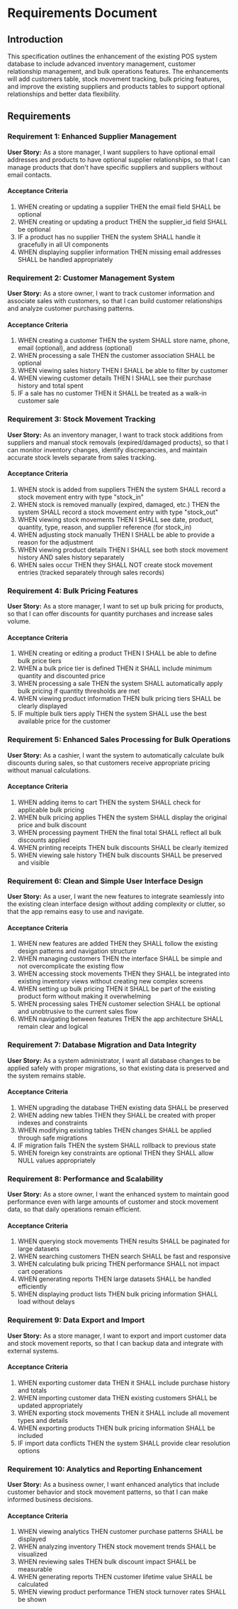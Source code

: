# Requirements Document

## Introduction

This specification outlines the enhancement of the existing POS system database to include advanced inventory management, customer relationship management, and bulk operations features. The enhancements will add customers table, stock movement tracking, bulk pricing features, and improve the existing suppliers and products tables to support optional relationships and better data flexibility.

## Requirements

### Requirement 1: Enhanced Supplier Management

**User Story:** As a store manager, I want suppliers to have optional email addresses and products to have optional supplier relationships, so that I can manage products that don't have specific suppliers and suppliers without email contacts.

#### Acceptance Criteria

1. WHEN creating or updating a supplier THEN the email field SHALL be optional
2. WHEN creating or updating a product THEN the supplier_id field SHALL be optional
3. IF a product has no supplier THEN the system SHALL handle it gracefully in all UI components
4. WHEN displaying supplier information THEN missing email addresses SHALL be handled appropriately

### Requirement 2: Customer Management System

**User Story:** As a store owner, I want to track customer information and associate sales with customers, so that I can build customer relationships and analyze customer purchasing patterns.

#### Acceptance Criteria

1. WHEN creating a customer THEN the system SHALL store name, phone, email (optional), and address (optional)
2. WHEN processing a sale THEN the customer association SHALL be optional
3. WHEN viewing sales history THEN I SHALL be able to filter by customer
4. WHEN viewing customer details THEN I SHALL see their purchase history and total spent
5. IF a sale has no customer THEN it SHALL be treated as a walk-in customer sale

### Requirement 3: Stock Movement Tracking

**User Story:** As an inventory manager, I want to track stock additions from suppliers and manual stock removals (expired/damaged products), so that I can monitor inventory changes, identify discrepancies, and maintain accurate stock levels separate from sales tracking.

#### Acceptance Criteria

1. WHEN stock is added from suppliers THEN the system SHALL record a stock movement entry with type "stock_in"
2. WHEN stock is removed manually (expired, damaged, etc.) THEN the system SHALL record a stock movement entry with type "stock_out"
3. WHEN viewing stock movements THEN I SHALL see date, product, quantity, type, reason, and supplier reference (for stock_in)
4. WHEN adjusting stock manually THEN I SHALL be able to provide a reason for the adjustment
5. WHEN viewing product details THEN I SHALL see both stock movement history AND sales history separately
6. WHEN sales occur THEN they SHALL NOT create stock movement entries (tracked separately through sales records)

### Requirement 4: Bulk Pricing Features

**User Story:** As a store manager, I want to set up bulk pricing for products, so that I can offer discounts for quantity purchases and increase sales volume.

#### Acceptance Criteria

1. WHEN creating or editing a product THEN I SHALL be able to define bulk price tiers
2. WHEN a bulk price tier is defined THEN it SHALL include minimum quantity and discounted price
3. WHEN processing a sale THEN the system SHALL automatically apply bulk pricing if quantity thresholds are met
4. WHEN viewing product information THEN bulk pricing tiers SHALL be clearly displayed
5. IF multiple bulk tiers apply THEN the system SHALL use the best available price for the customer

### Requirement 5: Enhanced Sales Processing for Bulk Operations

**User Story:** As a cashier, I want the system to automatically calculate bulk discounts during sales, so that customers receive appropriate pricing without manual calculations.

#### Acceptance Criteria

1. WHEN adding items to cart THEN the system SHALL check for applicable bulk pricing
2. WHEN bulk pricing applies THEN the system SHALL display the original price and bulk discount
3. WHEN processing payment THEN the final total SHALL reflect all bulk discounts applied
4. WHEN printing receipts THEN bulk discounts SHALL be clearly itemized
5. WHEN viewing sale history THEN bulk discounts SHALL be preserved and visible

### Requirement 6: Clean and Simple User Interface Design

**User Story:** As a user, I want the new features to integrate seamlessly into the existing clean interface design without adding complexity or clutter, so that the app remains easy to use and navigate.

#### Acceptance Criteria

1. WHEN new features are added THEN they SHALL follow the existing design patterns and navigation structure
2. WHEN managing customers THEN the interface SHALL be simple and not overcomplicate the existing flow
3. WHEN accessing stock movements THEN they SHALL be integrated into existing inventory views without creating new complex screens
4. WHEN setting up bulk pricing THEN it SHALL be part of the existing product form without making it overwhelming
5. WHEN processing sales THEN customer selection SHALL be optional and unobtrusive to the current sales flow
6. WHEN navigating between features THEN the app architecture SHALL remain clear and logical

### Requirement 7: Database Migration and Data Integrity

**User Story:** As a system administrator, I want all database changes to be applied safely with proper migrations, so that existing data is preserved and the system remains stable.

#### Acceptance Criteria

1. WHEN upgrading the database THEN existing data SHALL be preserved
2. WHEN adding new tables THEN they SHALL be created with proper indexes and constraints
3. WHEN modifying existing tables THEN changes SHALL be applied through safe migrations
4. IF migration fails THEN the system SHALL rollback to previous state
5. WHEN foreign key constraints are optional THEN they SHALL allow NULL values appropriately

### Requirement 8: Performance and Scalability

**User Story:** As a store owner, I want the enhanced system to maintain good performance even with large amounts of customer and stock movement data, so that daily operations remain efficient.

#### Acceptance Criteria

1. WHEN querying stock movements THEN results SHALL be paginated for large datasets
2. WHEN searching customers THEN search SHALL be fast and responsive
3. WHEN calculating bulk pricing THEN performance SHALL not impact cart operations
4. WHEN generating reports THEN large datasets SHALL be handled efficiently
5. WHEN displaying product lists THEN bulk pricing information SHALL load without delays

### Requirement 9: Data Export and Import

**User Story:** As a store manager, I want to export and import customer data and stock movement reports, so that I can backup data and integrate with external systems.

#### Acceptance Criteria

1. WHEN exporting customer data THEN it SHALL include purchase history and totals
2. WHEN importing customer data THEN existing customers SHALL be updated appropriately
3. WHEN exporting stock movements THEN it SHALL include all movement types and details
4. WHEN exporting products THEN bulk pricing information SHALL be included
5. IF import data conflicts THEN the system SHALL provide clear resolution options

### Requirement 10: Analytics and Reporting Enhancement

**User Story:** As a business owner, I want enhanced analytics that include customer behavior and stock movement patterns, so that I can make informed business decisions.

#### Acceptance Criteria

1. WHEN viewing analytics THEN customer purchase patterns SHALL be displayed
2. WHEN analyzing inventory THEN stock movement trends SHALL be visualized
3. WHEN reviewing sales THEN bulk discount impact SHALL be measurable
4. WHEN generating reports THEN customer lifetime value SHALL be calculated
5. WHEN viewing product performance THEN stock turnover rates SHALL be shown
